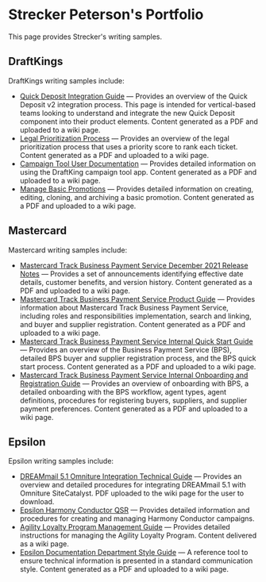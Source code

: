 # Strecker Peterson's Portfolio
This page provides Strecker's writing samples.

## DraftKings
DraftKings writing samples include:
- [Quick Deposit Integration Guide](https://drive.google.com/file/d/1Wc_rI_M2pHkvQNHGKdWNbbLQOFDGYQKk/view?usp=drive_link) &#8212; Provides an overview of the Quick Deposit v2 integration process. This page is intended for vertical-based teams looking to understand and integrate the new Quick Deposit component into their product elements. Content generated as a PDF and uploaded to a wiki page.
- [Legal Prioritization Process](https://drive.google.com/file/d/1ORSnR0mXlJ5QljuQw3P_nsVpk6u3Ckr2/view?usp=drive_link) &#8212; Provides an overview of the legal prioritization process that uses a priority score to rank each ticket. Content generated as a PDF and uploaded to a wiki page.
- [Campaign Tool User Documentation](https://drive.google.com/file/d/133PMLxrY7iZ1lNaOFifLjtXVd7Q3yZKd/view?usp=drive_link) &#8212; Provides detailed information on using the DraftKing campaign tool app. Content generated as a PDF and uploaded to a wiki page.
- [Manage Basic Promotions](https://drive.google.com/file/d/1BpO-5ltNFwqTpmLnW7S3pLmU41gw-aF1/view?usp=drive_link) &#8212; Provides detailed information on creating, editing, cloning, and archiving a basic promotion. Content generated as a PDF and uploaded to a wiki page.

## Mastercard
Mastercard writing samples include:
- [Mastercard Track Business Payment Service December 2021 Release Notes](https://drive.google.com/file/d/1leIaEw2d8kPSLeFDDRsMmmZm2V4IxKMX/view?usp=drive_link) &#8212; Provides a set of announcements identifying effective date details, customer benefits, and version history. Content generated as a PDF and uploaded to a wiki page.
- [Mastercard Track Business Payment Service Product Guide](https://drive.google.com/file/d/1J4TzxCFPlovBMWI6GNmbzGNJJ4jKyb7c/view?usp=drive_link) &#8212; Provides information about Mastercard Track Business Payment Service, including roles and responsibilities implementation, search and linking, and buyer and supplier registration. Content generated as a PDF and uploaded to a wiki page.
- [Mastercard Track Business Payment Service Internal Quick Start Guide](https://drive.google.com/file/d/18YPcAAbP-WgFmJOtxpB0v5wLuwhbA9o6/view?usp=drive_link) &#8212; Provides an overview of the Business Payment Service (BPS), detailed BPS buyer and supplier registration process, and the BPS quick start process. Content generated as a PDF and uploaded to a wiki page.
- [Mastercard Track Business Payment Service Internal Onboarding and Registration Guide](https://drive.google.com/file/d/1WUhObpleiAvdGjGr3rkJ5n7GUimstYzQ/view?usp=drive_link) &#8212; Provides an overview of onboarding with BPS, a detailed onboarding with the BPS workflow, agent types, agent definitions, procedures for registering buyers, suppliers, and supplier payment preferences. Content generated as a PDF and uploaded to a wiki page.

## Epsilon
Epsilon writing samples include:
- [DREAMmail 5.1 Omniture Integration Technical Guide](https://drive.google.com/file/d/1rOoGg9Y8iw18kJnkE9lIr3HX2ue8ltIV/view?usp=drive_link) &#8212; Provides an overview and detailed procedures for integrating DREAMmail 5.1 with Omniture SiteCatalyst. PDF uploaded to the wiki page for the user to download.
- [Epsilon Harmony Conductor QSR](https://drive.google.com/file/d/1lE85G7AlADmfVj4scFF-LwcPbqfScx8t/view?usp=drive_link) &#8212; Provides detailed information and procedures for creating and managing Harmony Conductor campaigns.
- [Agility Loyalty Program Management Guide](Epsilon_Harmony_Sample(1).pdf) &#8212; Provides detailed instructions for managing the Agility Loyalty Program. Content delivered as a wiki page.
- [Epsilon Documentation Department Style Guide](https://drive.google.com/file/d/1FeMPjL1z-oiTpEq8nv1HK_nToAff6kEn/view?usp=drive_link) &#8212; A reference tool to ensure technical information is presented in a standard communication style. Content generated as a PDF and uploaded to a wiki page.

